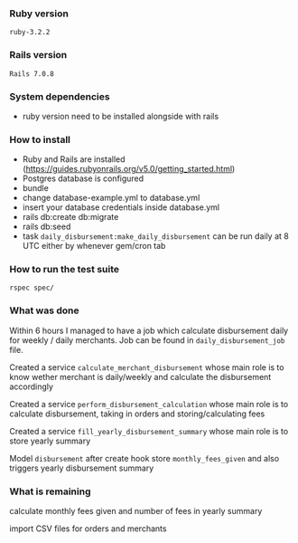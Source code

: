 ### Ruby version
```
ruby-3.2.2
```

### Rails version
```
Rails 7.0.8
```  

### System dependencies
- ruby version need to be installed alongside with rails


### How to install
- Ruby and Rails are installed (https://guides.rubyonrails.org/v5.0/getting_started.html)
- Postgres database is configured
- bundle
- change database-example.yml to database.yml
- insert your database credentials inside database.yml
- rails db:create db:migrate
- rails db:seed
- task `daily_disbursement:make_daily_disbursement` can be run daily at 8 UTC either by whenever gem/cron tab


### How to run the test suite
```
rspec spec/
```

### What was done
Within 6 hours I managed to have a job which calculate disbursement daily for weekly / daily merchants. 
Job can be found in `daily_disbursement_job` file.

Created a service `calculate_merchant_disbursement` whose main role is to know wether merchant is daily/weekly and calculate the disbursement accordingly

Created a service `perform_disbursement_calculation` whose main role is to calculate disbursement, taking in orders and storing/calculating fees

Created a service `fill_yearly_disbursement_summary` whose main role is to store yearly summary

Model `disbursement` after create hook store `monthly_fees_given` and also triggers yearly disbursement summary

### What is remaining

calculate monthly fees given and number of fees in yearly summary

import CSV files for orders and merchants
